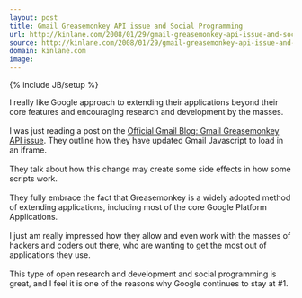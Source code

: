```yaml
---
layout: post
title: Gmail Greasemonkey API issue and Social Programming
url: http://kinlane.com/2008/01/29/gmail-greasemonkey-api-issue-and-social-programming/
source: http://kinlane.com/2008/01/29/gmail-greasemonkey-api-issue-and-social-programming/
domain: kinlane.com
image: 
---
```

{% include JB/setup %}<p>I really like Google approach to extending their applications beyond their core features and encouraging research and development by the masses.<br /><br />I was just reading a post on the <a href="http://gmailblog.blogspot.com/2008/01/gmailgreasemonkey-api-issue.html">Official Gmail Blog: Gmail Greasemonkey API issue</a>.  They outline how they have updated Gmail Javascript to load in an iframe. <br /><br />They talk about how this change may create some side effects in how some scripts work.<br /><br />They fully embrace the fact that Greasemonkey is a widely adopted method of extending applications, including most of the core Google Platform Applications.<br /><br />I just am really impressed how they allow and even work with the masses of hackers and coders out there, who are wanting to get the most out of applications they use. <br /><br />This type of open research and development and social programming is great, and I feel it is one of the reasons why Google continues to stay at #1.</p>

